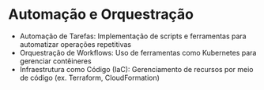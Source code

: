 # Automação e Orquestração
- Automação de Tarefas: Implementação de scripts e ferramentas para automatizar operações repetitivas
- Orquestração de Workflows: Uso de ferramentas como Kubernetes para gerenciar contêineres
-  Infraestrutura como Código (IaC): Gerenciamento de recursos por meio de código (ex. Terraform, CloudFormation)
